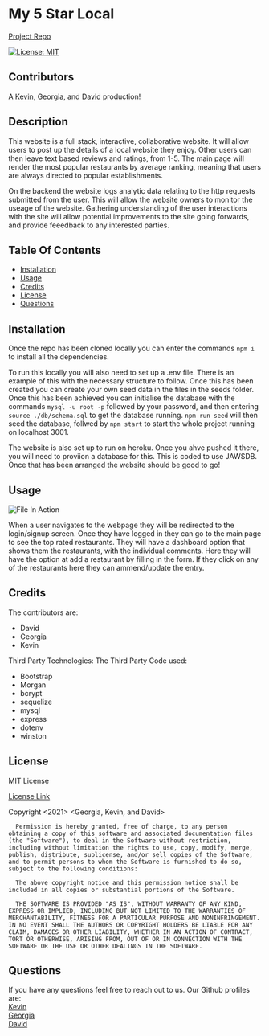 # My 5 Star Local

  [Project Repo](https://github.com/Cleggatron/My-5-Star-Local)
  
  [![License: MIT](https://img.shields.io/badge/License-MIT-yellow.svg)](https://opensource.org/licenses/MIT)

  ## Contributors
  A [Kevin](https://github.com/kevinjr1998), [Georgia](https://github.com/G-bot987), and [David](https://github.com/Cleggatron) production!

  ## Description

  This website is a full stack, interactive, collaborative website. It will allow users to post up the details of a local website they enjoy. Other users can then leave text based reviews and ratings, from 1-5. The main page will render the most popular restaurants by average ranking, meaning that users are always directed to popular establishments. 
  
  On the backend the website logs analytic data relating to the http requests submitted from the user. This will allow the website owners to monitor the useage of the website. Gathering understanding of the user interactions with the site will allow potential improvements to the site going forwards, and provide feeedback to any interested parties.

  ## Table Of Contents

  - [Installation](#installation)
  - [Usage](#usage)
  - [Credits](#credits)
  - [License](#license)
  - [Questions](#questions)

  ## Installation

  Once the repo has been cloned locally you can enter the commands `npm i` to install all the dependencies. 
  
  To run this locally you will also need to set up a .env file. There is an example of this with the necessary structure to follow. Once this has been created you can create your own seed data in the files in the seeds folder. Once this has been achieved you can initialise the database with the commands `mysql -u root -p` followed by your password, and then entering `source ./db/schema.sql` to get the database running. `npm run seed` will then seed the database, follwed by `npm start` to start the whole project running on localhost 3001.

  The website is also set up to run on heroku. Once you ahve pushed it there, you will need to proviion a database for this. This is coded to use JAWSDB.  Once that has been arranged the website should be good to go!

  ## Usage

  ![File In Action]()

  When a user navigates to the webpage they will be redirected to the login/signup screen. Once they have logged in they can go to the main page to see the top rated restaurants. They will have a dashboard option that shows them the restaurants, with the individual comments. Here they will have the option at add a restaurant by filling in the form. If they click on any of the restaurants here they can ammend/update the entry. 

  ## Credits 
  The contributors are:
 -  David
 -  Georgia
 -  Kevin


  Third Party Technologies:
  The Third Party Code used:
 - Bootstrap
 -  Morgan
 -  bcrypt
 -  sequelize
 -  mysql
 -  express
 -  dotenv
 -  winston


  ## License
  MIT License

  [License Link](https://opensource.org/licenses/MIT)

  Copyright <2021> <Georgia, Kevin, and David>

      Permission is hereby granted, free of charge, to any person obtaining a copy of this software and associated documentation files (the "Software"), to deal in the Software without restriction, including without limitation the rights to use, copy, modify, merge, publish, distribute, sublicense, and/or sell copies of the Software, and to permit persons to whom the Software is furnished to do so, subject to the following conditions:
      
      The above copyright notice and this permission notice shall be included in all copies or substantial portions of the Software.
      
      THE SOFTWARE IS PROVIDED "AS IS", WITHOUT WARRANTY OF ANY KIND, EXPRESS OR IMPLIED, INCLUDING BUT NOT LIMITED TO THE WARRANTIES OF MERCHANTABILITY, FITNESS FOR A PARTICULAR PURPOSE AND NONINFRINGEMENT. IN NO EVENT SHALL THE AUTHORS OR COPYRIGHT HOLDERS BE LIABLE FOR ANY CLAIM, DAMAGES OR OTHER LIABILITY, WHETHER IN AN ACTION OF CONTRACT, TORT OR OTHERWISE, ARISING FROM, OUT OF OR IN CONNECTION WITH THE SOFTWARE OR THE USE OR OTHER DEALINGS IN THE SOFTWARE.  

  ## Questions

  If you have any questions feel free to reach out to us. Our Github profiles are:
  <br>
  [Kevin](https://github.com/kevinjr1998)
  <br>
  [Georgia](https://github.com/G-bot987)
  <br>
  [David](https://github.com/Cleggatron)